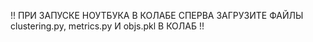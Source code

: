 !! ПРИ ЗАПУСКЕ НОУТБУКА В КОЛАБЕ СПЕРВА ЗАГРУЗИТЕ ФАЙЛЫ clustering.py, metrics.py И objs.pkl В КОЛАБ !!
